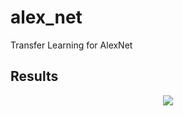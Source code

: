 # alex_net
Transfer Learning for AlexNet

## Results
<p align="center">
  <img src="Exp9.png">
</p>
